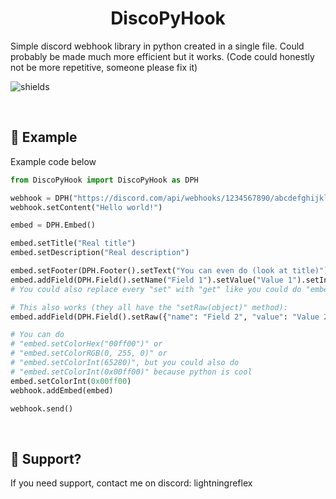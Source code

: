<h1 align="center" id="title">DiscoPyHook</h1>

<p id="description">Simple discord webhook library in python created in a single file. Could probably be made much more efficient but it works. (Code could honestly not be more repetitive, someone please fix it)</p>

<img src="https://img.shields.io/github/license/LightningReflex/DiscoPyHook" alt="shields"></p>
<p>&nbsp;</p>

<h2>📝 Example</h2>
<p>Example code below</p>

```python
from DiscoPyHook import DiscoPyHook as DPH

webhook = DPH("https://discord.com/api/webhooks/1234567890/abcdefghijklmnopqrstuvwxyz1234567890")
webhook.setContent("Hello world!")

embed = DPH.Embed()

embed.setTitle("Real title")
embed.setDescription("Real description")

embed.setFooter(DPH.Footer().setText("You can even do (look at title)")).setAuthor(DPH.Author().setName("STUFF LIKE THIS"))
embed.addField(DPH.Field().setName("Field 1").setValue("Value 1").setInline(True))
# You could also replace every "set" with "get" like you could do "embed.getTitle()" or "embed.getFields()" (returns a list)

# This also works (they all have the "setRaw(object)" method):
embed.addField(DPH.Field().setRaw({"name": "Field 2", "value": "Value 2", "inline": True}))

# You can do
# "embed.setColorHex("00ff00")" or
# "embed.setColorRGB(0, 255, 0)" or
# "embed.setColorInt(65280)", but you could also do
# "embed.setColorInt(0x00ff00)" because python is cool
embed.setColorInt(0x00ff00)
webhook.addEmbed(embed)

webhook.send()
```
<p>&nbsp;</p>

<h2>💖 Support?</h2>
If you need support, contact me on discord: lightningreflex